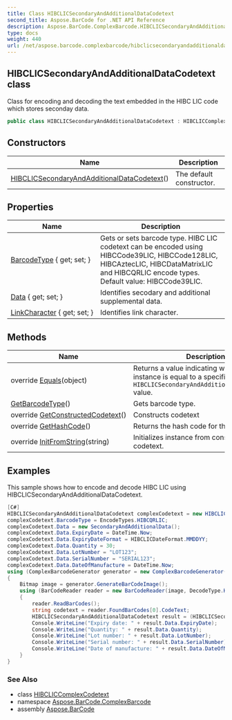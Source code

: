 ```yaml
---
title: Class HIBCLICSecondaryAndAdditionalDataCodetext
second_title: Aspose.BarCode for .NET API Reference
description: Aspose.BarCode.ComplexBarcode.HIBCLICSecondaryAndAdditionalDataCodetext class. Class for encoding and decoding the text embedded in the HIBC LIC code which stores seconday data
type: docs
weight: 440
url: /net/aspose.barcode.complexbarcode/hibclicsecondaryandadditionaldatacodetext/
---
```

## HIBCLICSecondaryAndAdditionalDataCodetext class

Class for encoding and decoding the text embedded in the HIBC LIC code which stores seconday data.

```csharp
public class HIBCLICSecondaryAndAdditionalDataCodetext : HIBCLICComplexCodetext
```

## Constructors

| Name | Description |
| --- | --- |
| [HIBCLICSecondaryAndAdditionalDataCodetext](hibclicsecondaryandadditionaldatacodetext/)() | The default constructor. |

## Properties

| Name | Description |
| --- | --- |
| [BarcodeType](../../aspose.barcode.complexbarcode/hibcliccomplexcodetext/barcodetype/) { get; set; } | Gets or sets barcode type. HIBC LIC codetext can be encoded using HIBCCode39LIC, HIBCCode128LIC, HIBCAztecLIC, HIBCDataMatrixLIC and HIBCQRLIC encode types. Default value: HIBCCode39LIC. |
| [Data](../../aspose.barcode.complexbarcode/hibclicsecondaryandadditionaldatacodetext/data/) { get; set; } | Identifies secodary and additional supplemental data. |
| [LinkCharacter](../../aspose.barcode.complexbarcode/hibclicsecondaryandadditionaldatacodetext/linkcharacter/) { get; set; } | Identifies link character. |

## Methods

| Name | Description |
| --- | --- |
| override [Equals](../../aspose.barcode.complexbarcode/hibclicsecondaryandadditionaldatacodetext/equals/)(object) | Returns a value indicating whether this instance is equal to a specified `HIBCLICSecondaryAndAdditionalDataCodetext` value. |
| [GetBarcodeType](../../aspose.barcode.complexbarcode/hibcliccomplexcodetext/getbarcodetype/)() | Gets barcode type. |
| override [GetConstructedCodetext](../../aspose.barcode.complexbarcode/hibclicsecondaryandadditionaldatacodetext/getconstructedcodetext/)() | Constructs codetext |
| override [GetHashCode](../../aspose.barcode.complexbarcode/hibclicsecondaryandadditionaldatacodetext/gethashcode/)() | Returns the hash code for this instance. |
| override [InitFromString](../../aspose.barcode.complexbarcode/hibclicsecondaryandadditionaldatacodetext/initfromstring/)(string) | Initializes instance from constructed codetext. |

## Examples

This sample shows how to encode and decode HIBC LIC using HIBCLICSecondaryAndAdditionalDataCodetext.

```csharp
[C#]
HIBCLICSecondaryAndAdditionalDataCodetext complexCodetext = new HIBCLICSecondaryAndAdditionalDataCodetext();
complexCodetext.BarcodeType = EncodeTypes.HIBCQRLIC;
complexCodetext.Data = new SecondaryAndAdditionalData();
complexCodetext.Data.ExpiryDate = DateTime.Now;
complexCodetext.Data.ExpiryDateFormat = HIBCLICDateFormat.MMDDYY;
complexCodetext.Data.Quantity = 30;
complexCodetext.Data.LotNumber = "LOT123";
complexCodetext.Data.SerialNumber = "SERIAL123";
complexCodetext.Data.DateOfManufacture = DateTime.Now;
using (ComplexBarcodeGenerator generator = new ComplexBarcodeGenerator(complexCodetext))
{
    Bitmap image = generator.GenerateBarCodeImage();
    using (BarCodeReader reader = new BarCodeReader(image, DecodeType.HIBCQRLIC))
    {
        reader.ReadBarCodes();
        string codetext = reader.FoundBarCodes[0].CodeText;
        HIBCLICSecondaryAndAdditionalDataCodetext result = (HIBCLICSecondaryAndAdditionalDataCodetext)ComplexCodetextReader.TryDecodeHIBCLIC(codetext);
        Console.WriteLine("Expiry date: " + result.Data.ExpiryDate);
        Console.WriteLine("Quantity: " + result.Data.Quantity);
        Console.WriteLine("Lot number: " + result.Data.LotNumber);
        Console.WriteLine("Serial number: " + result.Data.SerialNumber);
        Console.WriteLine("Date of manufacture: " + result.Data.DateOfManufacture);
    }
}
```

### See Also

* class [HIBCLICComplexCodetext](../hibcliccomplexcodetext/)
* namespace [Aspose.BarCode.ComplexBarcode](../../aspose.barcode.complexbarcode/)
* assembly [Aspose.BarCode](../../)


